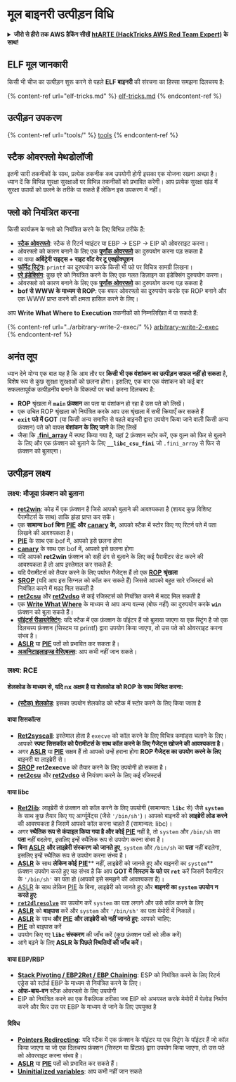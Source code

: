 # मूल बाइनरी उत्पीड़न विधि

<details>

<summary><strong>जीरो से हीरो तक AWS हैकिंग सीखें</strong> <a href="https://training.hacktricks.xyz/courses/arte"><strong>htARTE (HackTricks AWS Red Team Expert)</strong></a><strong> के साथ!</strong></summary>

HackTricks का समर्थन करने के अन्य तरीके:

* अगर आप अपनी **कंपनी का विज्ञापन HackTricks में देखना चाहते हैं** या **HackTricks को PDF में डाउनलोड करना चाहते हैं** तो [**सदस्यता योजनाएं देखें**](https://github.com/sponsors/carlospolop)!
* [**आधिकारिक PEASS & HackTricks स्वैग**](https://peass.creator-spring.com) प्राप्त करें
* हमारे विशेष [**NFTs**](https://opensea.io/collection/the-peass-family) संग्रह **The PEASS Family** की खोज करें
* **शामिल हों** 💬 [**डिस्कॉर्ड समूह**](https://discord.gg/hRep4RUj7f) या [**टेलीग्राम समूह**](https://t.me/peass) में या हमें **ट्विटर** 🐦 [**@hacktricks\_live**](https://twitter.com/hacktricks\_live)** पर फॉलो** करें।
* **अपने हैकिंग ट्रिक्स साझा करें** द्वारा PR जमा करके [**HackTricks**](https://github.com/carlospolop/hacktricks) और [**HackTricks Cloud**](https://github.com/carlospolop/hacktricks-cloud) github रेपो में।

</details>

## ELF मूल जानकारी

किसी भी चीज का उत्पीड़न शुरू करने से पहले **ELF बाइनरी** की संरचना का हिस्सा समझना दिलचस्प है:

{% content-ref url="elf-tricks.md" %}
[elf-tricks.md](elf-tricks.md)
{% endcontent-ref %}

## उत्पीड़न उपकरण

{% content-ref url="tools/" %}
[tools](tools/)
{% endcontent-ref %}

## स्टैक ओवरफ्लो मेथडोलॉजी

इतनी सारी तकनीकों के साथ, प्रत्येक तकनीक कब उपयोगी होगी इसका एक योजना रखना अच्छा है। ध्यान दें कि विभिन्न सुरक्षा सुरक्षाओं पर विभिन्न तकनीकों को प्रभावित करेगी। आप प्रत्येक सुरक्षा खंड में सुरक्षा उपायों को छलने के तरीके पा सकते हैं लेकिन इस उपकरण में नहीं।

## फ्लो को नियंत्रित करना

किसी कार्यक्रम के फ्लो को नियंत्रित करने के लिए विभिन्न तरीके हैं:

* [**स्टैक ओवरफ्लो**](../stack-overflow/): स्टैक से रिटर्न प्वाइंटर या EBP -> ESP -> EIP को ओवरराइट करना।
* ओवरफ्लो को कारण बनाने के लिए एक [**पूर्णांक ओवरफ्लो**](../integer-overflow.md) का दुरुपयोग करना पड़ सकता है
* या वाया **अर्बिट्रेरी राइट्स + राइट वॉट वेर टू एक्झीक्यूशन**
* [**फॉर्मेट स्ट्रिंग**](../format-strings/)**:** `printf` का दुरुपयोग करके किसी भी पते पर विचित्र सामग्री लिखना।
* [**एरे इंडेक्सिंग**](../array-indexing.md): कुछ एरे को नियंत्रित करने के लिए एक गलत डिज़ाइन का इंडेक्सिंग दुरुपयोग करना।
* ओवरफ्लो को कारण बनाने के लिए एक [**पूर्णांक ओवरफ्लो**](../integer-overflow.md) का दुरुपयोग करना पड़ सकता है
* **bof से WWW के माध्यम से ROP**: एक बफर ओवरफ्लो का दुरुपयोग करके एक ROP बनाने और एक WWW प्राप्त करने की क्षमता हासिल करने के लिए।

आप **Write What Where to Execution** तकनीकों को निम्नलिखित में पा सकते हैं:

{% content-ref url="../arbitrary-write-2-exec/" %}
[arbitrary-write-2-exec](../arbitrary-write-2-exec/)
{% endcontent-ref %}

## अनंत लूप

ध्यान देने योग्य एक बात यह है कि आम तौर पर **किसी भी एक वंशांकन का उत्पीड़न सफल नहीं हो सकता** है, विशेष रूप से कुछ सुरक्षा सुरक्षाओं को छलना होगा। इसलिए, एक बार एक वंशांकन को कई बार सफलतापूर्वक उत्पीड़नीय बनाने के विकल्पों पर चर्चा करना दिलचस्प है:

* **ROP** श्रृंखला में **`main` फ़ंक्शन** का पता या वंशांकन हो रहा है उस पते को लिखें।
* एक उचित ROP श्रृंखला को नियंत्रित करके आप उस श्रृंखला में सभी क्रियाएँ कर सकते हैं
* **`exit` पते में GOT** (या किसी अन्य समाप्ति से पहले बाइनरी द्वारा उपयोग किया जाने वाली किसी अन्य फ़ंक्शन) पते को वापस **वंशांकन के लिए जाने** के लिए लिखें
* जैसा कि [**.fini\_array**](../arbitrary-write-2-exec/www2exec-.dtors-and-.fini\_array.md#eternal-loop) में स्पष्ट किया गया है, यहां 2 फ़ंक्शन स्टोर करें, एक वुल्न को फिर से बुलाने के लिए और एक फ़ंक्शन को बुलाने के लिए **`__libc_csu_fini`** जो `.fini_array` से फिर से फ़ंक्शन को बुलाएगा।

## उत्पीड़न लक्ष्य

### लक्ष्य: मौजूदा फ़ंक्शन को बुलाना

* [**ret2win**](./#ret2win): कोड में एक फ़ंक्शन है जिसे आपको बुलाने की आवश्यकता है (शायद कुछ विशिष्ट पैरामीटर्स के साथ) ताकि झंडा प्राप्त कर सकें।
* एक **सामान्य bof बिना** [**PIE**](../common-binary-protections-and-bypasses/pie/) **और** [**canary**](../common-binary-protections-and-bypasses/stack-canaries/) **के,** आपको स्टैक में स्टोर किए गए रिटर्न पते में पता लिखने की आवश्यकता है।
* [**PIE**](../common-binary-protections-and-bypasses/pie/) के साथ एक bof में, आपको इसे छलना होगा
* [**canary**](../common-binary-protections-and-bypasses/stack-canaries/) के साथ एक bof में, आपको इसे छलना होगा
* यदि आपको **ret2win** फ़ंक्शन को सही ढंग से बुलाने के लिए कई पैरामीटर सेट करने की आवश्यकता है तो आप इस्तेमाल कर सकते हैं:
* यदि पैरामीटर्स को तैयार करने के लिए पर्याप्त गैजेट्स हैं तो एक [**ROP**](./#rop-and-ret2...-techniques) **श्रृंखला**
* [**SROP**](../rop-return-oriented-programing/srop-sigreturn-oriented-programming.md) (यदि आप इस सिग्नल को कॉल कर सकते हैं) जिससे आपको बहुत सारे रजिस्टर्स को नियंत्रित करने में मदद मिल सकती है
* [**ret2csu**](../rop-return-oriented-programing/ret2csu.md) और [**ret2vdso**](../rop-return-oriented-programing/ret2vdso.md) से कई रजिस्टर्स को नियंत्रित करने में मदद मिल सकती है
* एक [**Write What Where**](../arbitrary-write-2-exec/) के माध्यम से आप अन्य वल्न्स (बोफ नहीं) का दुरुपयोग करके **`win`** फ़ंक्शन को बुला सकते हैं।
* [**पॉइंटर्स रीडायरेक्टिंग**](../stack-overflow/pointer-redirecting.md): यदि स्टैक में एक फ़ंक्शन के पॉइंटर हैं जो बुलाया जाएगा या एक स्ट्रिंग है जो एक दिलचस्प फ़ंक्शन (सिस्टम या printf) द्वारा उपयोग किया जाएगा, तो उस पते को ओवरराइट करना संभव है।
* [**ASLR**](../common-binary-protections-and-bypasses/aslr/) या [**PIE**](../common-binary-protections-and-bypasses/pie/) पतों को प्रभावित कर सकता है।
* [**अअनिटाइलाइज्ड वेरिएबल्स**](../stack-overflow/uninitialized-variables.md): आप कभी नहीं जान सकते।

### लक्ष्य: RCE

#### शेलकोड के माध्यम से, यदि nx अक्षम है या शेलकोड को ROP के साथ मिश्रित करना:

* [**(स्टैक) शेलकोड**](./#stack-shellcode): इसका उपयोग शेलकोड को स्टैक में स्टोर करने के लिए किया जाता है
#### वाया सिसकॉल्स

* [**Ret2syscall**](../rop-return-oriented-programing/rop-syscall-execv.md): इस्तेमाल होता है `execve` को कॉल करने के लिए विचित्र कमांड्स चलाने के लिए। आपको **स्पष्ट सिसकॉल को पैरामीटर्स के साथ कॉल करने के लिए गैजेट्स खोजने की आवश्यकता है**।
* अगर [**ASLR**](../common-binary-protections-and-bypasses/aslr/) या [**PIE**](../common-binary-protections-and-bypasses/pie/) सक्षम हैं तो आपको उन्हें हराना होगा **ROP गैजेट्स का उपयोग करने के लिए** बाइनरी या लाइब्रेरी से।
* [**SROP**](../rop-return-oriented-programing/srop-sigreturn-oriented-programming.md) **ret2execve** को तैयार करने के लिए उपयोगी हो सकता है।
* [**ret2csu**](../rop-return-oriented-programing/ret2csu.md) और [**ret2vdso**](../rop-return-oriented-programing/ret2vdso.md) से नियंत्रण करने के लिए कई रजिस्टर्स

#### वाया libc

* [**Ret2lib**](../rop-return-oriented-programing/ret2lib/): लाइब्रेरी से फ़ंक्शन को कॉल करने के लिए उपयोगी (सामान्यत: **`libc`** से) जैसे **`system`** के साथ कुछ तैयार किए गए आर्ग्यूमेंट्स (जैसे `'/bin/sh'`)। आपको बाइनरी को **लाइब्रेरी लोड करने** की आवश्यकता है जिसमें आपको कॉल करना चाहते हैं (सामान्यत: libc)।
* अगर **स्थैतिक रूप से कंपाइल किया गया है और कोई** [**PIE**](../common-binary-protections-and-bypasses/pie/) नहीं है, तो `system` और `/bin/sh` का **पता** नहीं बदलेगा, इसलिए इन्हें स्थैतिक रूप से उपयोग करना संभव है।
* **बिना** [**ASLR**](../common-binary-protections-and-bypasses/aslr/) **और लाइब्रेरी संस्करण को जानते हुए**, `system` और `/bin/sh` का **पता** नहीं बदलेगा, इसलिए इन्हें स्थैतिक रूप से उपयोग करना संभव है।
* [**ASLR**](../common-binary-protections-and-bypasses/aslr/) के साथ **लेकिन कोई** [**PIE**](../common-binary-protections-and-bypasses/pie/)** नहीं, लाइब्रेरी को जानते हुए और बाइनरी का `system`** फ़ंक्शन उपयोग करते हुए यह संभव है कि आप **GOT में सिस्टम के पते पर `ret`** करें जिसमें पैरामीटर के `'/bin/sh'` का पता हो (आपको इसे समझने की आवश्यकता है)।
* [ASLR](../common-binary-protections-and-bypasses/aslr/) के साथ लेकिन [PIE](../common-binary-protections-and-bypasses/pie/) के बिना, लाइब्रेरी को जानते हुए और **बाइनरी का `system` उपयोग न करते हुए**:
* [**`ret2dlresolve`**](../rop-return-oriented-programing/ret2dlresolve.md) का उपयोग करें `system` का पता लगाने और उसे कॉल करने के लिए&#x20;
* [**ASLR**](../common-binary-protections-and-bypasses/aslr/) को **बाइपास** करें और `system` और `'/bin/sh'` का पता मेमोरी में निकालें।
* [**ASLR**](../common-binary-protections-and-bypasses/aslr/) के साथ **और** [**PIE**](../common-binary-protections-and-bypasses/pie/) **और लाइब्रेरी को नहीं जानते हुए**: आपको चाहिए:
* [**PIE**](../common-binary-protections-and-bypasses/pie/) को बाइपास करें
* उपयोग किए गए **`libc` संस्करण** की जाँच करें (कुछ फ़ंक्शन पतों को लीक करें)
* आगे बढ़ने के लिए **ASLR के पिछले स्थितियों की जाँच करें**।

#### वाया EBP/RBP

* [**Stack Pivoting / EBP2Ret / EBP Chaining**](../stack-overflow/stack-pivoting-ebp2ret-ebp-chaining.md): ESP को नियंत्रित करने के लिए रिटर्न एड्रेस को स्टोर्ड EBP के माध्यम से नियंत्रित करने के लिए।
* **ओफ-बाय-वन** स्टैक ओवरफ्लो के लिए उपयोगी
* EIP को नियंत्रित करने का एक वैकल्पिक तरीका जब EIP को अभयस्त करके मेमोरी में पेलोड निर्माण करने और फिर उस पर EBP के माध्यम से जाने के लिए उपयुक्त है

#### विविध

* [**Pointers Redirecting**](../stack-overflow/pointer-redirecting.md): यदि स्टैक में एक फ़ंक्शन के पॉइंटर या एक स्ट्रिंग के पॉइंटर हैं जो कॉल किया जाएगा या जो एक दिलचस्प फ़ंक्शन (सिस्टम या प्रिंटफ़) द्वारा उपयोग किया जाएगा, तो उस पते को ओवरराइट करना संभव है।
* [**ASLR**](../common-binary-protections-and-bypasses/aslr/) या [**PIE**](../common-binary-protections-and-bypasses/pie/) पतों को प्रभावित कर सकते हैं।
* [**Uninitialized variables**](../stack-overflow/uninitialized-variables.md): आप कभी नहीं जान सकते
